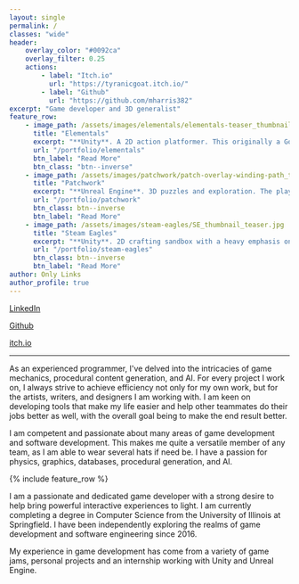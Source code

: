 ```yaml
--- 
layout: single
permalink: /
classes: "wide"
header:
    overlay_color: "#0092ca"
    overlay_filter: 0.25
    actions:
        - label: "Itch.io"
          url: "https://tyranicgoat.itch.io/"
        - label: "Github"
          url: "https://github.com/mharris382"
excerpt: "Game developer and 3D generalist"
feature_row:
    - image_path: /assets/images/elementals/elementals-teaser_thumbnail.png
      title: "Elementals"
      excerpt: "**Unity**. A 2D action platformer. This originally a Godot game jam project. Later it was reimplemented and extended in Unity."
      url: "/portfolio/elementals"
      btn_label: "Read More"
      btn_class: "btn--inverse"
    - image_path: /assets/images/patchwork/patch-overlay-winding-path_thumbnail.png
      title: "Patchwork"
      excerpt: "**Unreal Engine**. 3D puzzles and exploration. The player explores unique dreamworlds trying to find and help The Dreamer."
      url: "/portfolio/patchwork"
      btn_class: btn--inverse
      btn_label: "Read More"
    - image_path: /assets/images/steam-eagles/SE_thumbnail_teaser.jpg
      title: "Steam Eagles"
      excerpt: "**Unity**. 2D crafting sandbox with a heavy emphasis on freedom and creativity, combined with physics systems and gas simulations."
      url: "/portfolio/steam-eagles"
      btn_class: btn--inverse
      btn_label: "Read More"
author: Only Links
author_profile: true
---
```


<section class="page__share">
  <a href="https://www.linkedin.com/in/mharris382" class="btn btn--linkedin" target="_blank"><i class="fab fa-fw fa-linkedin" aria-hidden="true"></i><span> LinkedIn</span></a>

  <a href="https://www.linkedin.com/in/mharris382" class="btn btn--github" target="_blank"><i class="fab fa-fw fa-github" aria-hidden="true"></i><span> Github</span></a>

  <a href="https://tyranicgoat.itch.io/" class="btn btn--itchio" target="_blank"><i class="fab fa-fw fa-itch-io" aria-hidden="true"></i><span> itch.io</span></a>
</section>



---

As an experienced programmer, I've delved into the intricacies of game mechanics, procedural content generation, and AI. For every project I work on, I always strive to achieve efficiency not only for my own work, but for the artists, writers, and designers I am working with. I am keen on developing tools that make my life easier and help other teammates do their jobs better as well, with the overall goal being to make the end result better.

I am competent and passionate about many areas of game development and software development. This makes me quite a versatile member of any team, as I am able to wear several hats if need be. I have a passion for physics, graphics, databases, procedural generation, and AI.

{% include feature_row %}

I am a passionate and dedicated game developer with a strong desire to help bring powerful interactive experiences to light. I am currently completing a degree in Computer Science from the University of Illinois at Springfield. I have been independently exploring the realms of game development and software engineering since 2016. 

My experience in game development has come from a variety of game jams, personal projects and an internship working with Unity and Unreal Engine.

